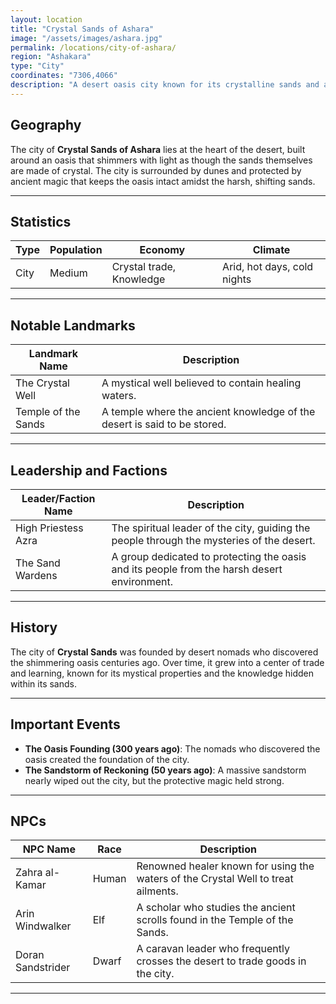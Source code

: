 ```yaml
---
layout: location
title: "Crystal Sands of Ashara"
image: "/assets/images/ashara.jpg"
permalink: /locations/city-of-ashara/
region: "Ashakara"
type: "City"
coordinates: "7306,4066"
description: "A desert oasis city known for its crystalline sands and ancient knowledge hidden within."
---
```


## Geography

The city of **Crystal Sands of Ashara** lies at the heart of the desert, built around an oasis that shimmers with light as though the sands themselves are made of crystal. The city is surrounded by dunes and protected by ancient magic that keeps the oasis intact amidst the harsh, shifting sands.

---

## Statistics

| Type         | Population | Economy                   | Climate                                  |
|--------------|------------|---------------------------|------------------------------------------|
| City   | Medium      | Crystal trade, Knowledge   | Arid, hot days, cold nights              |

---

## Notable Landmarks

| Landmark Name          | Description                                                                                  |
|------------------------|----------------------------------------------------------------------------------------------|
| The Crystal Well        | A mystical well believed to contain healing waters.                                           |
| Temple of the Sands     | A temple where the ancient knowledge of the desert is said to be stored.                      |

---

## Leadership and Factions

| Leader/Faction Name      | Description                                                                                 |
|--------------------------|---------------------------------------------------------------------------------------------|
| High Priestess Azra       | The spiritual leader of the city, guiding the people through the mysteries of the desert.    |
| The Sand Wardens          | A group dedicated to protecting the oasis and its people from the harsh desert environment.  |

---

## History

The city of **Crystal Sands** was founded by desert nomads who discovered the shimmering oasis centuries ago. Over time, it grew into a center of trade and learning, known for its mystical properties and the knowledge hidden within its sands.

---

## Important Events

- **The Oasis Founding (300 years ago)**: The nomads who discovered the oasis created the foundation of the city.
- **The Sandstorm of Reckoning (50 years ago)**: A massive sandstorm nearly wiped out the city, but the protective magic held strong.

---

## NPCs

| NPC Name           | Race     | Description                                                                     |
|--------------------|----------|---------------------------------------------------------------------------------|
| Zahra al-Kamar      | Human    | Renowned healer known for using the waters of the Crystal Well to treat ailments. |
| Arin Windwalker     | Elf      | A scholar who studies the ancient scrolls found in the Temple of the Sands.       |
| Doran Sandstrider   | Dwarf    | A caravan leader who frequently crosses the desert to trade goods in the city.    |

---
